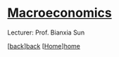 # [Macroeconomics][contents]

Lecturer: Prof. Bianxia Sun

[[back]][back] [[Home]][home]

[back]: https://ryanlaimr.github.io/sustech_22-23/
[home]: https://ryanlaimr.github.io/
[contents]: https://github.com/ryanlaimr/sustech_22-23/tree/main/Macroeconomics
